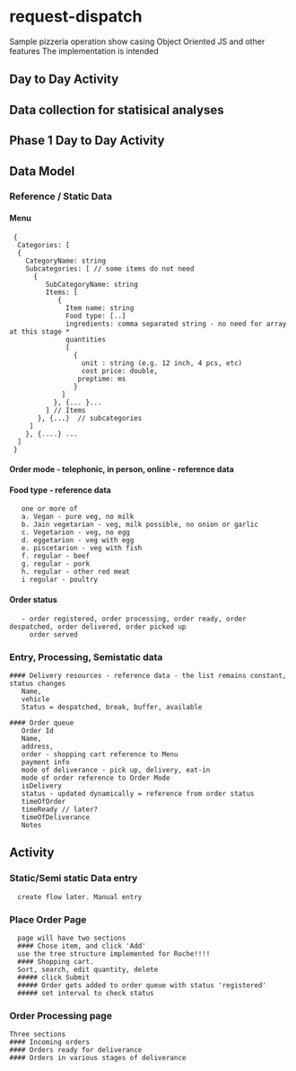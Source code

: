 # request-dispatch
Sample pizzeria operation show casing Object Oriented JS and other features
The implementation is intended 
## Day to Day Activity
## Data collection for statisical analyses


## Phase 1 Day to Day Activity
   ## Data Model
   ### Reference / Static Data 
   #### Menu  
     { 
      Categories: [
      { 
        CategoryName: string
        Subcategories: [ // some items do not need 
          { 
             SubCategoryName: string
             Items: [
                { 
                  Item name: string
                  Food type: [..]
                  ingredients: comma separated string - no need for array at this stage *
                  quantities 
                  [
                    { 
                      unit : string (e.g. 12 inch, 4 pcs, etc)
                      cost price: double,
                     preptime: ms
                    }
                 ]
               }, {... }...
             ] // Items
           }, {...}  // subcategories
         ]
        }, {....} ... 
      ]
     }
    
   #### Order mode - telephonic, in person,  online  - reference data   
    
   #### Food type - reference data
       one or more of 
       a. Vegan - pure veg, no milk
       b. Jain vegetarian - veg, milk possible, no onion or garlic
       c. Vegetarion - veg, no egg
       d. eggetarion - veg with egg
       e. piscetarion - veg with fish
       f. regular - beef
       g. regular - pork
       h. regular - other red meat
       i regular - poultry

   #### Order status
       - order registered, order processing, order ready, order despatched, order delivered, order picked up
         order served

  ### Entry, Processing, Semistatic data
    #### Delivery resources - reference data - the list remains constant, status changes
       Name,
       vehicle
       Status = despatched, break, buffer, available

    #### Order queue
       Order Id
       Name,
       address,
       order - shopping cart reference to Menu
       payment info
       mode of deliverance - pick up, delivery, eat-in
       mode of order reference to Order Mode
       isDelivery 
       status - updated dynamically = reference from order status 
       timeOfOrder
       timeReady // later?
       timeOfDeliverance
       Notes 

  ## Activity
   ### Static/Semi static Data entry
      create flow later. Manual entry
   ### Place Order Page
      page will have two sections
      #### Chose item, and click 'Add'
      use the tree structure implemented for Roche!!!!
      #### Shopping cart. 
      Sort, search, edit quantity, delete
      ##### click Submit
      ##### Order gets added to order queue with status 'registered'
      ##### set interval to check status 
   
  ### Order Processing page
    Three sections
    #### Incoming orders
    #### Orders ready for deliverance
    #### Orders in various stages of deliverance

